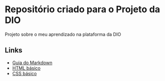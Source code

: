 # Repositório criado para o Projeto da DIO

Projeto sobre o meu aprendizado na plataforma da DIO

## Links

* [Guia do Markdown](https://docs.pipz.com/central-de-ajuda/learning-center/guia-basico-de-markdown#open)
* [HTML básico](https://www.w3schools.com/html/)
* [CSS básico](https://developer.mozilla.org/pt-BR/docs/Web/CSS)

